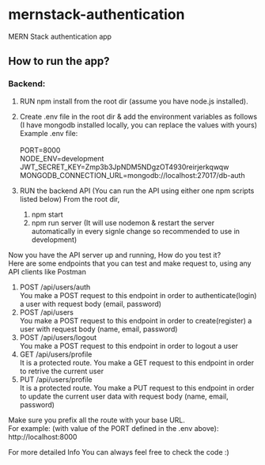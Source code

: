 # mernstack-authentication
MERN Stack authentication app

## How to run the app?

### Backend:

1. RUN npm install from the root dir (assume you have node.js installed).
2. Create .env file in the root dir & add the environment variables as follows (I have mongodb installed locally, you can replace the values with yours) <br/>
    Example .env file: <br/> <br/>
        PORT=8000 <br/>
        NODE_ENV=development <br/>
        JWT_SECRET_KEY=Zmp3b3JpNDM5NDgzOT4930reirjerkqwqw <br/>
        MONGODB_CONNECTION_URL=mongodb://localhost:27017/db-auth <br/>
        
3. RUN the backend API (You can run the API using either one npm scripts listed below)
    From the root dir,
      1. npm start
      2. npm run server (It will use nodemon & restart the server automatically in every signle change so recommended to use in development)


Now you have the API server up and running, How do you test it? <br/>
Here are some endpoints that you can test and make request to, using any API clients like Postman 

1. POST /api/users/auth <br/>
   You make a POST request to this endpoint in order to authenticate(login) a user with request body (email, password)
2. POST /api/users <br/>
   You make a POST request to this endpoint in order to create(register) a user with request body (name, email, password)
3. POST /api/users/logout <br/>
   You make a POST request to this endpoint in order to logout a user
4. GET /api/users/profile <br/>
   It is a protected route. You make a GET request to this endpoint in order to retrive the current user
5. PUT /api/users/profile <br/>
   It is a protected route. You make a PUT request to this endpoint in order to update the current user data with request body (name, email, password)
   
Make sure you prefix all the route with your base URL. <br/>
For example: (with value of the PORT defined in the .env above):  http://localhost:8000
   
For more detailed Info You can always feel free to check the code :)
   
    

